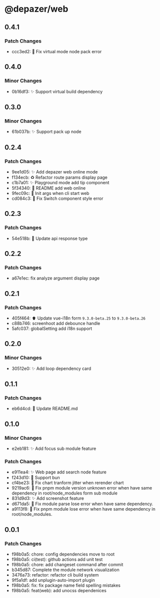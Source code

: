 # @depazer/web

## 0.4.1

### Patch Changes

- ccc3ed2: 🐛 Fix virtual mode node pack error

## 0.4.0

### Minor Changes

- 0b16df3: ✨ Support virtual build dependency

## 0.3.0

### Minor Changes

- 61b037b: ✨ Support pack up node

## 0.2.4

### Patch Changes

- 9ee1d05: ✨ Add depazer web online mode
- f134ecb: ♻️ Refactor route params display page
- c1b7a01: ✨ Playground mode add tip component
- 5f34340: 📄 README add web online
- 9fec09c: 🐛 Init args when cli start web
- cd084c3: 🐛 Fix Switch component style error

## 0.2.3

### Patch Changes

- 54e518b: 🐛 Update api response type

## 0.2.2

### Patch Changes

- a67e1ec: fix analyze argument display page

## 0.2.1

### Patch Changes

- 405f464: ⬆️ Update vue-i18n form `9.3.0-beta.25` to `9.3.0-beta.26`
- c88b746: screenhoot add debounce handle
- 5afc037: globalSetting add i18n support

## 0.2.0

### Minor Changes

- 30512e0: ✨ Add loop dependency card

## 0.1.1

### Patch Changes

- eb6d4cd: 📄 Update README.md

## 0.1.0

### Minor Changes

- e2eb181: ✨ Add focus sub module feature

### Patch Changes

- e911ea4: ✨ Web page add search node feature
- f243d10: 🦾 Support bun
- cf4be23: 🐛 Fix chart tranform jitter when rerender chart
- 9219ac6: 🐛 Fix pnpm module version unknown error when have same dependency in root/node_modules form sub module
- 831d9d3: ✨ Add screenshot feature
- d671da5: 🐛 Fix module parse lose error when have same dependency.
- a9113f8: 🐛 Fix pnpm module lose error when have same dependency in root/node_modules.

## 0.0.1

### Patch Changes

- f98b0a5: chore: config dependencies move to root
- f98b0a5: ci(test): github actions add unit test
- f98b0a5: chore: add changeset command after commit
- b345d87: Complete the module network visualization
- 3476a73: refactor: refactor cli build system
- 9f5a1df: add unplugin-auto-import plugin
- f98b0a5: fix: fix package name field spelling mistakes
- f98b0a5: feat(web): add unocss dependenices
